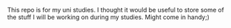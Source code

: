 This repo is for my uni studies. I thought it would be useful to store some of the stuff I will be working on during my studies. Might come in handy;)
